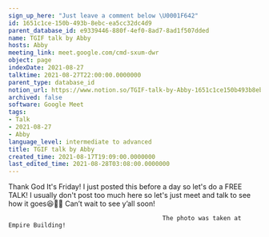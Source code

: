 ```yaml
---
sign_up_here: "Just leave a comment below \U0001F642"
id: 1651c1ce-150b-493b-8ebc-ea5cc32dc4d9
parent_database_id: e9339446-880f-4ef0-8ad7-8ad1f507dded
name: TGIF talk by Abby
hosts: Abby
meeting_link: meet.google.com/cmd-sxum-dwr
object: page
indexDate: 2021-08-27
talktime: 2021-08-27T22:00:00.0000000
parent_type: database_id
notion_url: https://www.notion.so/TGIF-talk-by-Abby-1651c1ce150b493b8ebcea5cc32dc4d9
archived: false
software: Google Meet
tags:
- Talk
- 2021-08-27
- Abby
language_level: intermediate to advanced
title: TGIF talk by Abby
created_time: 2021-08-17T19:09:00.0000000
last_edited_time: 2021-08-28T03:08:00.0000000
---
```




Thank God It's Friday! I just posted this before a day so let's do a FREE TALK!
I usually don't post too much here so let's just meet and talk to see how it goes😆👍🏻
Can’t wait to see y’all soon!



                                               The photo was taken at Empire Building!












